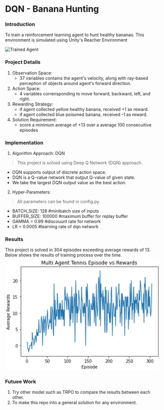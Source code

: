 [//]: # (Image References)

[image1]: https://user-images.githubusercontent.com/10624937/42135619-d90f2f28-7d12-11e8-8823-82b970a54d7e.gif "Trained Agent"

# DQN - Banana Hunting

### Introduction

To train a reinforcement learning agent to hunt healthy bananas. This environment is simulated using Unity's Reacher Environment

![Trained Agent][image1]

### Project Details

1. Observation Space:
    - 37 variables contains the agent's velocity, along with ray-based perception of objects around agent's forward direction.
2. Action Space:
    - 4 variables corrensponding to move forward, backward, left, and right.
3. Rewarding Strategy:
    - if agent collected yellow healthy banana, received +1 as reward.
    - if agent collected blue poisoned banana, received -1 as reward.
4. Solution Requirement:
    - score a minimum average of +13 over a average 100 consecuitive episodes

### Implementation

1. Algorithm Approach: DQN
> This project is solved using Deep Q Network (DQN) approach.
 - DQN supports output of discrete action space.
 - DQN is a Q-value network that output Q-value of given state.
 - We take the largest DQN output value as the best action.

2. Hyper-Parameters:
> All parameters can be found in config.py.
 - BATCH_SIZE: 128 #minibatch size of inputs 
 - BUFFER_SIZE: 100000 #maximum buffer for replay buffer
 - GAMMA = 0.99 #discouunt rate for network
 - LR = 0.0005 #learning rate of dqn network

### Results

This project is solved in 304 episodes exceeding average rewards of 13. Below shows the results of training process over the time.
<img src ="resource/rewards.jpg"/>

### Futuee Work

1. Try other model such as TRPO to compare the results between each other.
2. To make this repo into a general solution for any environment.
